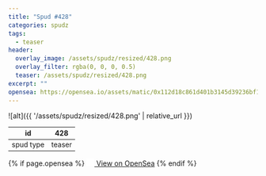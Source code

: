 ```yaml
---
title: "Spud #428"
categories: spudz
tags:
  - teaser
header:
  overlay_image: /assets/spudz/resized/428.png
  overlay_filter: rgba(0, 0, 0, 0.5)
  teaser: /assets/spudz/resized/428.png
excerpt: ""
opensea: https://opensea.io/assets/matic/0x112d18c861d401b3145d39236bf149f01e18beed/428
---
```

![alt]({{ '/assets/spudz/resized/428.png' | relative_url }})

| id | 428 |
|-|-|
| spud type | teaser |

{% if page.opensea %}
<a href="{{page.opensea}}" class="btn btn--info" onclick="window.open(this.href, '_blank'); return false;"><img src="/assets/images/opensea.svg" width="16px"><span>  View on OpenSea</span></a>
{% endif %}
